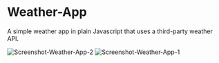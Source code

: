 # Weather-App

A simple weather app in plain Javascript that uses a third-party weather API.

![Screenshot-Weather-App-2](https://user-images.githubusercontent.com/34729011/126909800-de716059-79a0-4228-b894-fcf1436b6857.png)
![Screenshot-Weather-App-1](https://user-images.githubusercontent.com/34729011/126909803-7f201c6e-5796-4c55-93c8-4b096abbc0f3.png)

